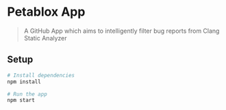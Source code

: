 # Petablox App

> A GitHub App which aims to intelligently filter bug reports from Clang Static Analyzer

## Setup

```sh
# Install dependencies
npm install

# Run the app
npm start
```